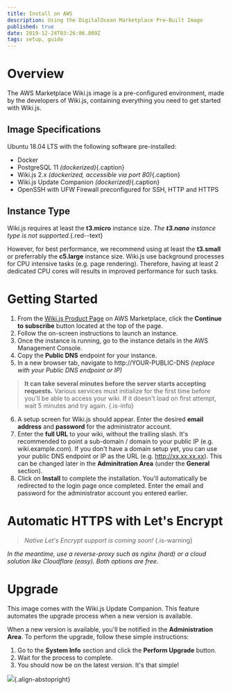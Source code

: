 ```yaml
---
title: Install on AWS
description: Using the DigitalOcean Marketplace Pre-Built Image
published: true
date: 2019-12-24T03:26:06.809Z
tags: setup, guide
---
```


# Overview

The AWS Marketplace Wiki.js image is a pre-configured environment, made by the developers of Wiki.js, containing everything you need to get started with Wiki.js.

## Image Specifications

Ubuntu 18.04 LTS with the following software pre-installed:

- Docker
- PostgreSQL 11 *(dockerized)*{.caption}
- Wiki.js 2.x *(dockerized, accessible via port 80)*{.caption}
- Wiki.js Update Companion *(dockerized)*{.caption}
- OpenSSH with UFW Firewall preconfigured for SSH, HTTP and HTTPS

## Instance Type

Wiki.js requires at least the **t3.micro** instance size. *The **t3.nano** instance type is not supported.*{.red--text}

However, for best performance, we recommend using at least the **t3.small** or preferrably the **c5.large** instance size. Wiki.js use background processes for CPU intensive tasks (e.g. page rendering). Therefore, having at least 2 dedicated CPU cores will results in improved performance for such tasks.

# Getting Started

1. From the [Wiki.js Product Page](https://aws.amazon.com/marketplace/pp/B0832LDTKQ) on AWS Marketplace, click the **Continue to subscribe** button located at the top of the page.
1. Follow the on-screen instructions to launch an instance.
1. Once the instance is running, go to the instance details in the AWS Management Console.
1. Copy the **Public DNS** endpoint for your instance.
1. In a new browser tab, navigate to http://YOUR-PUBLIC-DNS *(replace with your Public DNS endpoint or IP)*
  > **It can take several minutes before the server starts accepting requests.** Various services must initialize for the first time before you'll be able to access your wiki. If it doesn't load on first attempt, wait 5 minutes and try again.
  {.is-info}
6. A setup screen for Wiki.js should appear. Enter the desired **email address** and **password** for the administrator account.
1. Enter the **full URL** to your wiki, without the trailing slash. It's recommended to point a sub-domain / domain to your public IP (e.g. wiki.example.com). If you don't have a domain setup yet, you can use your public DNS endpoint or IP as the URL (e.g. http://xx.xx.xx.xx). This can be changed later in the **Adminitration Area** (under the **General** section).
1. Click on **Install** to complete the installation. You'll automatically be redirected to the login page once completed. Enter the email and password for the administrator account you entered earlier.

# Automatic HTTPS with Let's Encrypt

> *Native Let's Encrypt support is coming soon!*
{.is-warning}

*In the meantime, use a reverse-proxy such as nginx (hard) or a cloud solution like Cloudflare (easy). Both options are free.*

# Upgrade

This image comes with the Wiki.js Update Companion. This feature automates the upgrade process when a new version is available.

When a new version is available, you'll be notified in the **Administration Area**. To perform the upgrade, follow these simple instructions:
1. Go to the **System Info** section and click the **Perform Upgrade** button.
1. Wait for the process to complete.
1. You should now be on the latest version. It's that simple!

![](https://static.requarks.io/logo/aws.svg){.align-abstopright}